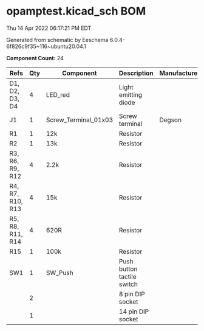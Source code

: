 # opamptest.kicad_sch BOM

Thu 14 Apr 2022 06:17:21 PM EDT

Generated from schematic by Eeschema 6.0.4-6f826c9f35~116~ubuntu20.04.1

**Component Count:** 24

| Refs | Qty | Component | Description | Manufacturer | Part | Vendor | SKU |
| ----- | --- | ---- | ----------- | ---- | ---- | ---- | ---- |
| D1, D2, D3, D4 | 4 | LED_red | Light emitting diode |  |  | Tayda | A-1554 |
| J1 | 1 | Screw_Terminal_01x03 | Screw terminal | Degson | DG301 | Tayda | A-669 |
| R1 | 1 | 12k | Resistor |  |  | Tayda |  |
| R2 | 1 | 13k | Resistor |  |  | Tayda |  |
| R3, R6, R9, R12 | 4 | 2.2k | Resistor |  |  | Tayda |  |
| R4, R7, R10, R13 | 4 | 15k | Resistor |  |  | Tayda |  |
| R5, R8, R11, R14 | 4 | 620R | Resistor |  |  | Tayda |  |
| R15 | 1 | 100k | Resistor |  |  | Tayda |  |
| SW1 | 1 | SW_Push | Push button tactile switch |  |  |  |  |
| | 2 | | 8 pin DIP socket | | | | |
| | 1 | | 14 pin DIP socket | | | | |
